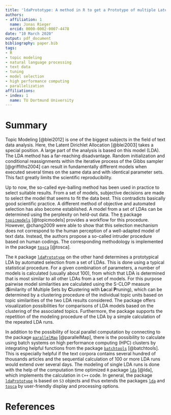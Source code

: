 ```yaml
---
title: 'ldaPrototype: A method in R to get a Prototype of multiple Latent Dirichlet Allocations'
authors:
- affiliation: 1
  name: Jonas Rieger
  orcid: 0000-0002-0007-4478
date: "10 March 2020"
output: pdf_document
bibliography: paper.bib
tags:
- R
- topic modeling
- natural language processing
- text data
- tuning
- model selection
- high performance computing
- parallelization
affiliations:
- index: 1
  name: TU Dortmund University
---
```


# Summary

Topic Modeling [@blei2012] is one of the biggest subjects in the field of text data analysis. Here, the Latent Dirichlet Allocation [@blei2003] takes a special position. A large part of the analysis is based on this model (LDA). The LDA method has a far-reaching disadvantage. Random initialization and conditional reassignments within the iterative process of the Gibbs sampler [@griffiths2004] can result in fundamentally different models when executed several times on the same data and with identical parameter sets. This fact greatly limits the scientific reproducibility.

Up to now, the so-called eye-balling method has been used in practice to select suitable results. From a set of models, subjective decisions are made to select the model that seems to fit the data best. This contradicts basically good scientific practice. A different method of objective and automated selection has also become established. A model from a set of LDAs can be determined using the perplexity on held-out data. The [`R`](https://www.r-project.org/) package [`topicmodels`](https://CRAN.R-project.org/package=topicmodels) [@topicmodels] provides a workflow for this procedure. However, @chang2009 were able to show that this selection mechanism does not correspond to the human perception of a well-adapted model of text data. Instead, the authors propose a so-called intruder procedure based on human codings. The corresponding methodology is implemented in the package [`tosca`](https://github.com/Docma-TU/tosca) [@tosca].

The `R` package [`ldaPrototype`](https://github.com/JonasRieger/ldaPrototype) on the other hand determines a prototypical LDA by automated selection from a set of LDAs. This is done using a typical statistical procedure. For a given combination of parameters, a number of models is calculated (usually about 100), from which that LDA is determined that is most similar to all other LDAs from a set of models. For this purpose pairwise model similarities are calculated using the S-CLOP measure (**S**imilarity of Multiple Sets by **C**lustering with **Lo**cal **P**runing), which can be determined by a clustering procedure of the individual topic units based on topic similarities of the two LDA results considered. The package offers visualization possibilities for comparisons of LDA models based on the clustering of the associated topics. Furthermore, the package supports the repetition of the modeling procedure of the LDA by a simple calculation of the repeated LDA runs.

In addition to the possibility of local parallel computation by connecting to the package [`parallelMap`](https://github.com/berndbischl/parallelMap) [@parallelMap], there is the possibility to calculate using batch systems on high performance computing (HPC) clusters by integrating helpful functions from the package [`batchtools`](https://github.com/mllg/batchtools) [@batchtools]. This is especially helpful if the text corpora contains several hundred of thousands articles and the sequential calculation of 100 or more LDA runs would extend over several days. The modeling of single LDA runs is done with the help of the computation time optimized `R` package [`lda`](https://CRAN.R-project.org/package=lda) [@lda], which implements the calculation in `C++` code. In general, the package [`ldaPrototype`](https://github.com/JonasRieger/ldaPrototype) is based on `S3` objects and thus extends the packages [`lda`](https://CRAN.R-project.org/package=lda) and [`tosca`](https://github.com/Docma-TU/tosca) by user-friendly display and processing options. 

# References